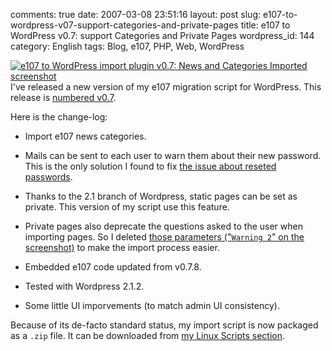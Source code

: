 comments: true
date: 2007-03-08 23:51:16
layout: post
slug: e107-to-wordpress-v07-support-categories-and-private-pages
title: e107 to WordPress v0.7: support Categories and Private Pages
wordpress_id: 144
category: English
tags: Blog, e107, PHP, Web, WordPress

[![e107 to WordPress import plugin v0.7: News and Categories Imported screenshot](http://kevin.deldycke.com/wp-content/uploads/2007/03/e107-to-wordpress-v07-news-and-category-imported1-150x150.png)](http://kevin.deldycke.com/wp-content/uploads/2007/03/e107-to-wordpress-v07-news-and-category-imported1.png) I've released a new version of my e107 migration script for WordPress. This release is [numbered v0.7](http://kevin.deldycke.com/static/scripts/wordpress-e107-importer-0.7.zip).

Here is the change-log:

  * Import e107 news categories.

  * Mails can be sent to each user to warn them about their new password. This is the only solution I found to fix [the issue about reseted passwords](http://kevin.deldycke.com/2006/11/wordpress-to-e107-v06-better-content-rendering-and-extended-news-support/#comment-2422).

  * Thanks to the 2.1 branch of Wordpress, static pages can be set as private. This version of my script use this feature.

  * Private pages also deprecate the questions asked to the user when importing pages. So I deleted [those parameters ("`Warning 2`" on the screenshot)](http://kevin.deldycke.com/wp-content/uploads/2006/11/e107-to-wordpress-v05.png) to make the import process easier.

  * Embedded e107 code updated from v0.7.8.

  * Tested with Wordpress 2.1.2.

  * Some little UI imporvements (to match admin UI consistency).

Because of its de-facto standard status, my import script is now packaged as a `.zip` file. It can be downloaded from [my Linux Scripts section](http://kevin.deldycke.com/code/).
